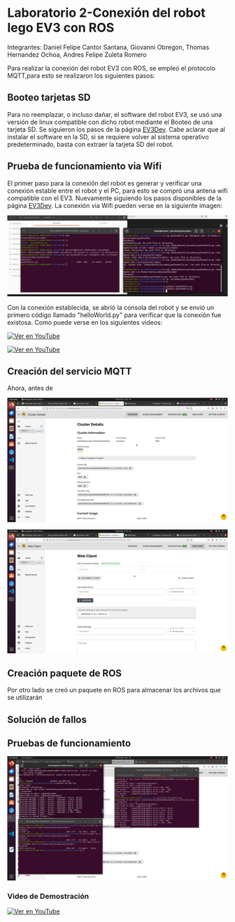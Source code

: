 # Laboratorio 2-Conexión del robot lego EV3 con ROS

Integrantes: Daniel Felipe Cantor Santana, Giovanni Obregon, Thomas Hernandez Ochoa, Andres Felipe Zuleta Romero

Para realizar la conexión del robot EV3 con ROS, se empleó el protocolo MQTT,para esto se realizaron los siguientes pasos:

## Booteo tarjetas SD
Para no reemplazar, o incluso dañar, el software del robot EV3, se usó una versión de linux compatible con dicho robot mediante el Booteo de una tarjeta SD. Se siguieron los pasos de la página [EV3Dev](https://www.ev3dev.org). Cabe aclarar que al instalar el software en la SD, si se requiere volver al sistema operativo predeterminado, basta con extraer la tarjeta SD del robot.

## Prueba de funcionamiento via Wifi
El primer paso para la conexión del robot es generar y verificar una conexión estable entre el robot y el PC, para esto se compró una antena wifi compatible con el EV3. Nuevamente siguiendo los pasos  disponibles de la página [EV3Dev](https://www.ev3dev.org). La conexión via Wifi pueden verse en la siguiente imagen:


![imagen](https://github.com/FRM-2024-1S-Grupo-2/Laboratorio-2-EV3/blob/main/Imagenes/Prueba_Wifi.jpg)


Con la conexión establecida, se abrió la consola del robot y se envió un primero código llamado "helloWorld.py" para verificar que la conexión fue existosa. Como puede verse en los siguientes videos:

[![Ver en YouTube](https://img.youtube.com/vi/cxmfSaQ0z-0/maxresdefault.jpg)](https://www.youtube.com/watch?v=cxmfSaQ0z-0)

[![Ver en YouTube](https://img.youtube.com/vi/uahnYYg7ls/maxresdefault.jpg)](https://www.youtube.com/watch?v=uahnYYg7ls)


## Creación del servicio MQTT
Ahora, antes de 


![imagen](https://github.com/FRM-2024-1S-Grupo-2/Laboratorio-2-EV3/blob/main/Imagenes/Servicio_MQTT.png)

![imagen](https://github.com/FRM-2024-1S-Grupo-2/Laboratorio-2-EV3/blob/main/Imagenes/Suscriptor_MQTT.png)

## Creación paquete de ROS
Por otro lado se creó un paquete en ROS para almacenar los archivos que se utilizarán



## Solución de fallos

## Pruebas de funcionamiento

![imagen](https://github.com/FRM-2024-1S-Grupo-2/Laboratorio-2-EV3/blob/main/Imagenes/Ejecucion_en_ROS.png)

### Video de Demostración

[![Ver en YouTube](https://img.youtube.com/vi/jtdHT5IY994/maxresdefault.jpg)](https://www.youtube.com/watch?v=jtdHT5IY994)


